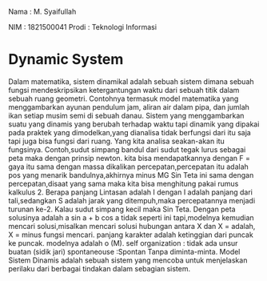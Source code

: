 <p>Nama : M. Syaifullah</p>
NIM : 1821500041
Prodi : Teknologi Informasi

# Dynamic System
  Dalam matematika, sistem dinamikal adalah sebuah sistem dimana sebuah fungsi mendeskripsikan ketergantungan waktu dari sebuah titik dalam sebuah ruang geometri. Contohnya termasuk model matematika yang menggambarkan ayunan pendulum jam, aliran air dalam pipa, dan jumlah ikan setiap musim semi di sebuah danau.
  Sistem yang menggambarkan suatu yang dinamis yang berubah terhadap waktu tapi dinamik yang dipakai pada praktek yang dimodelkan,yang dianalisa tidak berfungsi dari itu saja tapi juga bisa fungsi dari ruang. Yang kita analisa seakan-akan itu fungsinya. Contoh,sudut simpang bandul dari sudut tegak lurus sebagai peta maka dengan prinsip newton. kita bisa mendapatkannya dengan F = gaya itu sama dengan massa dikalikan percepatan,percepatan itu adalah pos yang menarik bandulnya,akhirnya minus MG Sin Teta ini sama dengan percepatan,disaat yang sama maka kita bisa menghitung pakai rumus kalkulus 2. Berapa panjang Lintasan adalah I dengan I adalah panjang dari tali,sedangkan S adalah jarak yang ditempuh,maka percepatannya menjadi turunan ke-2. Kalau sudut simpang kecil maka Sin Teta. Dengan peta solusinya adalah a sin a + b cos a tidak seperti ini tapi,modelnya kemudian mencari solusi,misalkan mencari solusi hubungan antara X dan X = adalah, X = minus fungsi mencari.
  panjang karakter adalah ketinggian dari puncak ke puncak. modelnya adalah o (M).
  self organization : tidak ada unsur buatan (sidik jari) spontaneouse :Spontan Tanpa diminta-minta.
  Model Sistem Dinamis adalah sebuah sistem yang mencoba untuk menjelaskan perilaku dari berbagai tindakan dalam sebagian sistem.
